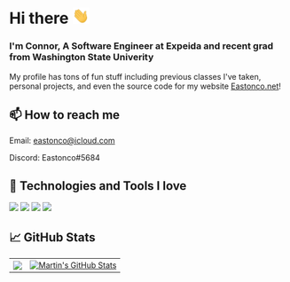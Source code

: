 # Hi there <img src="https://raw.githubusercontent.com/eastonco/eastonco/master/wave.gif" width="30px">
### I'm Connor, A Software Engineer at Expeida and recent grad from Washington State Univerity
 My profile has tons of fun stuff including previous classes I've taken, personal projects, and even the source code for my website [Eastonco.net](https://eastonco.net)! 

## 📫 How to reach me
Email: eastonco@icloud.com

Discord: Eastonco#5684

## 🔧 Technologies and Tools I love
![](https://img.shields.io/badge/OS-MacOS-informational?style=flat&logo=Apple&logoColor=white&color=2bbc8a)
![](https://img.shields.io/badge/Editor-VSCode-informational?style=flat&logo=Visual-Studio-Code&logoColor=white&color=2bbc8a)
![](https://img.shields.io/badge/Shell-Zsh-informational?style=flat&logo=GNU-Bash&logoColor=white&color=2bbc8a)
<a href="https://discord.gg/4BGfWKk">
  <img src="https://img.shields.io/discord/747539301675302922?logo=discord" />
</a>

## &#x1f4c8; GitHub Stats
<div align='center'>
<table>
<tr>
<td>
<a href="https://github.com/eastonco/">
<img align="center" src="https://github-readme-stats.vercel.app/api/top-langs/?username=eastonco&hide=html,tcl,jupyter%20notebook&title_color=ffffff&text_color=c9cacc&icon_color=2bbc8a&bg_color=1d1f21&layout=compact&langs_count=10" />
</a>
<td>
<a href="https://github.com/eastonco/">
<img align="center" src="https://github-readme-stats.vercel.app/api?username=eastonco&show_icons=true&line_height=27&count_private=true&title_color=ffffff&text_color=c9cacc&icon_color=2bbc8a&bg_color=1d1f21" alt="Martin's GitHub Stats" />
</a>
</td>
</tr>
</table>
</div>
        

<!--
**Eastonco/eastonco** is a ✨ _special_ ✨ repository because its `README.md` (this file) appears on your GitHub profile.

Here are some ideas to get you started:

- 🔭 I’m currently working on ...
- 🌱 I’m currently learning ...
- 👯 I’m looking to collaborate on ...
- 🤔 I’m looking for help with ...
- 💬 Ask me about ...
- 📫 How to reach me: ...
- 😄 Pronouns: ...
- ⚡ Fun fact: ...
-->
